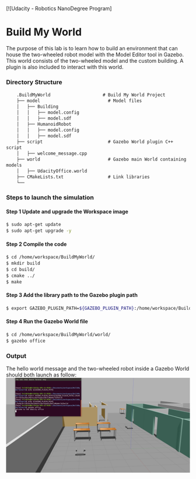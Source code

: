 [![Udacity - Robotics NanoDegree Program]

# Build My World
The purpose of this lab is to learn how to build an environment that can house the two-wheeled robot model with the Model Editor tool in Gazebo. This world consists of the two-wheeled model and the custom building. A plugin is also included to interact with this world.  

### Directory Structure
```
    .BuildMyWorld                    # Build My World Project 
    ├── model                          # Model files 
    │   ├── Building
    │   │   ├── model.config
    │   │   ├── model.sdf
    │   ├── HumanoidRobot
    │   │   ├── model.config
    │   │   ├── model.sdf
    ├── script                         # Gazebo World plugin C++ script      
    │   ├── welcome_message.cpp
    ├── world                          # Gazebo main World containing models 
    │   ├── UdacityOffice.world
    ├── CMakeLists.txt                 # Link libraries 
    └──                              
```

### Steps to launch the simulation

#### Step 1 Update and upgrade the Workspace image
```sh
$ sudo apt-get update
$ sudo apt-get upgrade -y
```
#### Step 2 Compile the code
```sh
$ cd /home/workspace/BuildMyWorld/
$ mkdir build
$ cd build/
$ cmake ../
$ make
```

#### Step 3 Add the library path to the Gazebo plugin path  
```sh
$ export GAZEBO_PLUGIN_PATH=${GAZEBO_PLUGIN_PATH}:/home/workspace/BuildMyWorld/build
```

#### Step 4 Run the Gazebo World file  
```sh
$ cd /home/workspace/BuildMyWorld/world/
$ gazebo office
```

### Output
The hello world message and the two-wheeled robot inside a Gazebo World should both launch as follow: 
![alt text](images/output.png)


    
 
